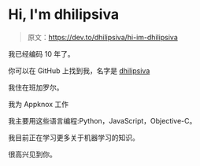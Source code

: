 # Hi, I'm dhilipsiva

> 原文：<https://dev.to/dhilipsiva/hi-im-dhilipsiva>

我已经编码 10 年了。

你可以在 GitHub 上找到我，名字是 [dhilipsiva](https://github.com/dhilipsiva)

我住在班加罗尔。

我为 Appknox 工作

我主要用这些语言编程:Python，JavaScript，Objective-C。

我目前正在学习更多关于机器学习的知识。

很高兴见到你。